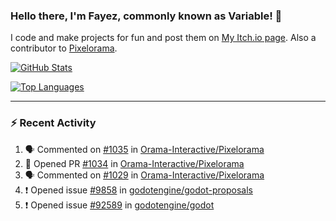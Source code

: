 ### Hello there, I'm Fayez, commonly known as Variable! 👋
I code and make projects for fun and post them on [My Itch.io page](https://variable-industries.itch.io/). Also a contributor to [Pixelorama](https://github.com/Orama-Interactive/Pixelorama).

[![GitHub Stats](https://github-readme-stats.vercel.app/api/?username=Variable-ind&show_icons=true&theme=merko)](https://github.com/anuraghazra/github-readme-stats)

[![Top Languages](https://github-readme-stats.vercel.app/api/top-langs/?username=Variable-ind&layout=compact&theme=merko)](https://github.com/anuraghazra/github-readme-stats)

---

### :zap: Recent Activity

<!--START_SECTION:activity-->
1. 🗣 Commented on [#1035](https://github.com/Orama-Interactive/Pixelorama/issues/1035#issuecomment-2229142892) in [Orama-Interactive/Pixelorama](https://github.com/Orama-Interactive/Pixelorama)
2. 💪 Opened PR [#1034](https://github.com/Orama-Interactive/Pixelorama/pull/1034) in [Orama-Interactive/Pixelorama](https://github.com/Orama-Interactive/Pixelorama)
3. 🗣 Commented on [#1029](https://github.com/Orama-Interactive/Pixelorama/issues/1029#issuecomment-2198584266) in [Orama-Interactive/Pixelorama](https://github.com/Orama-Interactive/Pixelorama)
4. ❗ Opened issue [#9858](https://github.com/godotengine/godot-proposals/issues/9858) in [godotengine/godot-proposals](https://github.com/godotengine/godot-proposals)
5. ❗ Opened issue [#92589](https://github.com/godotengine/godot/issues/92589) in [godotengine/godot](https://github.com/godotengine/godot)
<!--END_SECTION:activity-->

<!--
**Variable-ind/Variable-ind** is a ✨ _special_ ✨ repository because its `README.md` (this file) appears on your GitHub profile.

Here are some ideas to get you started:
- 🌱 I’m currently studying at ...
- 🔭 I’m currently working on ...
- 👯 I’m looking to collaborate on ...
- 🤔 I’m looking for help with ...
- 💬 Ask me about ...
- 📫 How to reach me: ...
- ⚡ Fun fact: ...
-->
